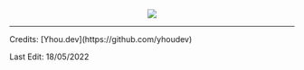 <div align="center">
  <a href="https://discord.gg/AMwncqP2">
<img align="center" src="https://github-readme-stats.vercel.app/api?username=yhoudev&show_icons=true&hide=contribs,prs&cache_seconds=86400&theme=default">
  </a>
</div>
<body>
</p> 

------
</p>
Credits: [Yhou.dev](https://github.com/yhoudev)
</p>
<div>Last Edit: 18/05/2022</div>
